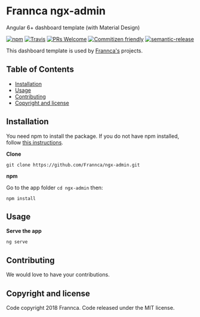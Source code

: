 # Frannca ngx-admin

Angular 6+ dashboard template (with Material Design)

[![npm](https://img.shields.io/npm/v/%40frannca/ngx-admin.svg?style=for-the-badge)](https://www.npmjs.com/package/@frannca/ngx-admin)
[![Travis](https://img.shields.io/travis/Frannca/ngx-admin.svg?style=for-the-badge)](https://travis-ci.org/Frannca/ngx-admin)
[![PRs Welcome](https://img.shields.io/badge/PRs-welcome-brightgreen.svg?style=for-the-badge)](http://makeapullrequest.com)
[![Commitizen friendly](https://img.shields.io/badge/commitizen-friendly-brightgreen.svg?style=for-the-badge)](http://commitizen.github.io/cz-cli)
[![semantic-release](https://img.shields.io/badge/%20%20%F0%9F%93%A6%F0%9F%9A%80-semantic--release-e10079.svg?style=for-the-badge)](https://github.com/semantic-release/semantic-release)

This dashboard template is used by [Frannca's](http://frannca.com) projects.

## Table of Contents

- [Installation](#installation)
- [Usage](#usage)
- [Contributing](#contributing)
- [Copyright and license](#copyright-and-license)

## Installation

You need npm to install the package. If you do not have npm installed, follow [this instructions](https://github.com/npm/npm).

**Clone**

```
git clone https://github.com/Frannca/ngx-admin.git
```

**npm**

Go to the app folder ```cd ngx-admin``` then:

```
npm install
```

## Usage

**Serve the app**

```
ng serve
```

## Contributing

We would love to have your contributions.

## Copyright and license

Code copyright 2018 Frannca. Code released under the MIT license.
